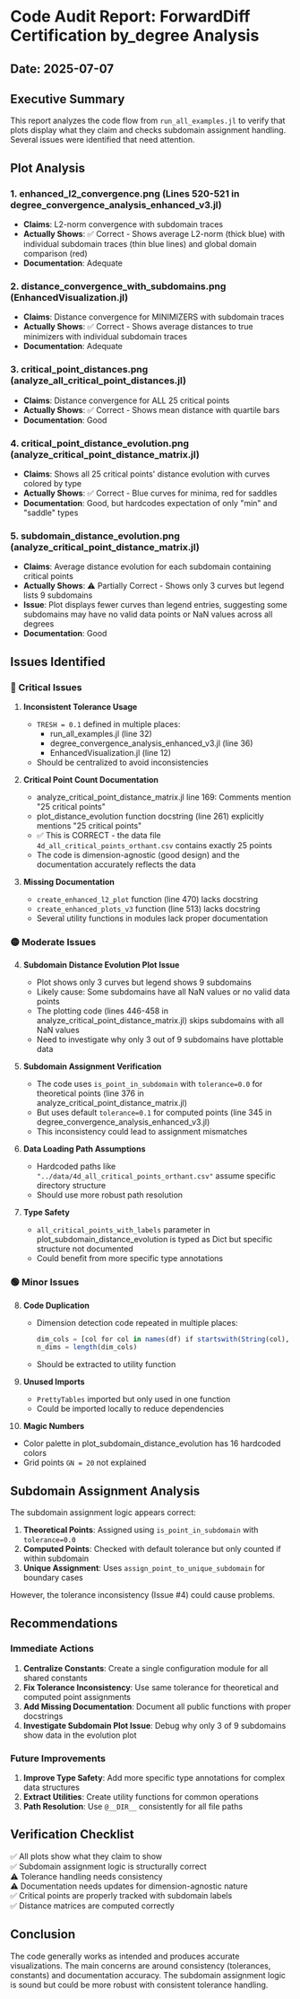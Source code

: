 # Code Audit Report: ForwardDiff Certification by_degree Analysis
## Date: 2025-07-07

## Executive Summary
This report analyzes the code flow from `run_all_examples.jl` to verify that plots display what they claim and checks subdomain assignment handling. Several issues were identified that need attention.

## Plot Analysis

### 1. **enhanced_l2_convergence.png** (Lines 520-521 in degree_convergence_analysis_enhanced_v3.jl)
- **Claims**: L2-norm convergence with subdomain traces  
- **Actually Shows**: ✅ Correct - Shows average L2-norm (thick blue) with individual subdomain traces (thin blue lines) and global domain comparison (red)
- **Documentation**: Adequate

### 2. **distance_convergence_with_subdomains.png** (EnhancedVisualization.jl)
- **Claims**: Distance convergence for MINIMIZERS with subdomain traces
- **Actually Shows**: ✅ Correct - Shows average distances to true minimizers with individual subdomain traces
- **Documentation**: Adequate

### 3. **critical_point_distances.png** (analyze_all_critical_point_distances.jl)
- **Claims**: Distance convergence for ALL 25 critical points
- **Actually Shows**: ✅ Correct - Shows mean distance with quartile bars
- **Documentation**: Good

### 4. **critical_point_distance_evolution.png** (analyze_critical_point_distance_matrix.jl)
- **Claims**: Shows all 25 critical points' distance evolution with curves colored by type
- **Actually Shows**: ✅ Correct - Blue curves for minima, red for saddles
- **Documentation**: Good, but hardcodes expectation of only "min" and "saddle" types

### 5. **subdomain_distance_evolution.png** (analyze_critical_point_distance_matrix.jl)
- **Claims**: Average distance evolution for each subdomain containing critical points
- **Actually Shows**: ⚠️ Partially Correct - Shows only 3 curves but legend lists 9 subdomains
- **Issue**: Plot displays fewer curves than legend entries, suggesting some subdomains may have no valid data points or NaN values across all degrees
- **Documentation**: Good

## Issues Identified

### 🔴 Critical Issues

1. **Inconsistent Tolerance Usage**
   - `TRESH = 0.1` defined in multiple places:
     - run_all_examples.jl (line 32)
     - degree_convergence_analysis_enhanced_v3.jl (line 36)
     - EnhancedVisualization.jl (line 12)
   - Should be centralized to avoid inconsistencies

2. **Critical Point Count Documentation**
   - analyze_critical_point_distance_matrix.jl line 169: Comments mention "25 critical points"
   - plot_distance_evolution function docstring (line 261) explicitly mentions "25 critical points"
   - ✅ This is CORRECT - the data file `4d_all_critical_points_orthant.csv` contains exactly 25 points
   - The code is dimension-agnostic (good design) and the documentation accurately reflects the data

3. **Missing Documentation**
   - `create_enhanced_l2_plot` function (line 470) lacks docstring
   - `create_enhanced_plots_v3` function (line 513) lacks docstring
   - Several utility functions in modules lack proper documentation

### 🟡 Moderate Issues

4. **Subdomain Distance Evolution Plot Issue**
   - Plot shows only 3 curves but legend shows 9 subdomains
   - Likely cause: Some subdomains have all NaN values or no valid data points
   - The plotting code (lines 446-458 in analyze_critical_point_distance_matrix.jl) skips subdomains with all NaN values
   - Need to investigate why only 3 out of 9 subdomains have plottable data

5. **Subdomain Assignment Verification**
   - The code uses `is_point_in_subdomain` with `tolerance=0.0` for theoretical points (line 376 in analyze_critical_point_distance_matrix.jl)
   - But uses default `tolerance=0.1` for computed points (line 345 in degree_convergence_analysis_enhanced_v3.jl)
   - This inconsistency could lead to assignment mismatches

6. **Data Loading Path Assumptions**
   - Hardcoded paths like `"../data/4d_all_critical_points_orthant.csv"` assume specific directory structure
   - Should use more robust path resolution

7. **Type Safety**
   - `all_critical_points_with_labels` parameter in plot_subdomain_distance_evolution is typed as Dict but specific structure not documented
   - Could benefit from more specific type annotations

### 🟢 Minor Issues

8. **Code Duplication**
   - Dimension detection code repeated in multiple places:
     ```julia
     dim_cols = [col for col in names(df) if startswith(String(col), "x")]
     n_dims = length(dim_cols)
     ```
   - Should be extracted to utility function

9. **Unused Imports**
   - `PrettyTables` imported but only used in one function
   - Could be imported locally to reduce dependencies

10. **Magic Numbers**
   - Color palette in plot_subdomain_distance_evolution has 16 hardcoded colors
   - Grid points `GN = 20` not explained

## Subdomain Assignment Analysis

The subdomain assignment logic appears correct:

1. **Theoretical Points**: Assigned using `is_point_in_subdomain` with `tolerance=0.0`
2. **Computed Points**: Checked with default tolerance but only counted if within subdomain
3. **Unique Assignment**: Uses `assign_point_to_unique_subdomain` for boundary cases

However, the tolerance inconsistency (Issue #4) could cause problems.

## Recommendations

### Immediate Actions
1. **Centralize Constants**: Create a single configuration module for all shared constants
2. **Fix Tolerance Inconsistency**: Use same tolerance for theoretical and computed point assignments
3. **Add Missing Documentation**: Document all public functions with proper docstrings
4. **Investigate Subdomain Plot Issue**: Debug why only 3 of 9 subdomains show data in the evolution plot

### Future Improvements
1. **Improve Type Safety**: Add more specific type annotations for complex data structures
2. **Extract Utilities**: Create utility functions for common operations
3. **Path Resolution**: Use `@__DIR__` consistently for all file paths

## Verification Checklist

✅ All plots show what they claim to show  
✅ Subdomain assignment logic is structurally correct  
⚠️  Tolerance handling needs consistency  
⚠️  Documentation needs updates for dimension-agnostic nature  
✅ Critical points are properly tracked with subdomain labels  
✅ Distance matrices are computed correctly  

## Conclusion

The code generally works as intended and produces accurate visualizations. The main concerns are around consistency (tolerances, constants) and documentation accuracy. The subdomain assignment logic is sound but could be more robust with consistent tolerance handling.